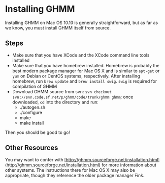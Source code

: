 # Installing GHMM
Installing GHMM on Mac OS 10.10 is generally straightforward, but as far as we know, you must install GHMM itself from source.

## Steps
* Make sure that you have XCode and the XCode command line tools installed
* Make sure that you have homebrew installed. Homebrew is probably the best modern package manager for Mac OS X and is similar to `apt-get` or `yum` on Debian or CentOS systems, respectively. After installing homebrew, run `brew update` and `brew install swig`. `swig` is required for compilation of GHMM
* Download GHMM source from svn: `svn checkout svn://svn.code.sf.net/p/ghmm/code/trunk/ghmm ghmm`; once downloaded, `cd` into the directory and run:
    * ./autogen.sh
    * ./configure
    * make
    * make install

Then you should be good to go!

## Other Resources

You may want to confer with [http://ghmm.sourceforge.net/installation.html](http://ghmm.sourceforge.net/installation.html) for more information about other systems. The instructions there for Mac OS X may also be appropriate, though they reference the older package manager Fink.
